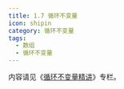 ```yaml
---
title: 1.7 循环不变量
icon: shipin
category: 循环不变量
tags:
  - 数组
  - 循环不变量
---
```


内容请见《[循环不变量精讲](https://suanfa8.com/loop-invariant/)》专栏。
